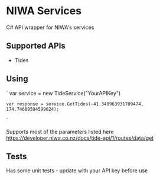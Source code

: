 # NIWA Services

C# API wrapper for NIWA's services

## Supported APIs

* Tides

## Using

`
	var service = new TideService("YourAPIKey")
	
	var response = service.GetTides(-41.340963931789474, 174.74689594599624);
`

Supports most of the parameters listed here https://developer.niwa.co.nz/docs/tide-api/1/routes/data/get

## Tests

Has some unit tests - update with your API key before use
